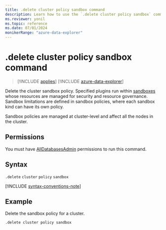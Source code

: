 ```yaml
---
title: .delete cluster policy sandbox command
description: Learn how to use the `.delete cluster policy sandbox` command to delete the cluster sandbox policy.
ms.reviewer: yonil
ms.topic: reference
ms.date: 07/01/2024
monikerRange: "azure-data-explorer"
---
```

# .delete cluster policy sandbox command

> [!INCLUDE [applies](../includes/applies-to-version/applies.md)] [!INCLUDE [azure-data-explorer](../includes/applies-to-version/azure-data-explorer.md)]

Delete the cluster sandbox policy. Specified plugins run within [sandboxes](../concepts/sandboxes.md) whose resources are managed for security and resource governance. Sandbox limitations are defined in sandbox policies, where each sandbox kind can have its own policy.

Sandbox policies are managed at cluster-level and affect all the nodes in the cluster.

## Permissions

You must have [AllDatabasesAdmin](../access-control/role-based-access-control.md) permissions to run this command.

## Syntax

`.delete` `cluster` `policy` `sandbox`

[!INCLUDE [syntax-conventions-note](../includes/syntax-conventions-note.md)]

## Example

Delete the sandbox policy for a cluster.

```kusto
.delete cluster policy sandbox 
```
